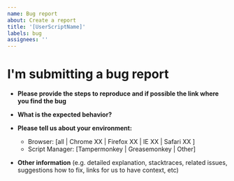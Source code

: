 ```yaml
---
name: Bug report
about: Create a report
title: '[UserScriptName]'
labels: bug
assignees: ''
---
```

# I'm submitting a bug report
    
* **Please provide the steps to reproduce and if possible the link where you find the bug**


* **What is the expected behavior?**


* **Please tell us about your environment:**
    - Browser: [all | Chrome XX | Firefox XX | IE XX | Safari XX ]
    - Script Manager: [Tampermonkey | Greasemonkey | Other]
    
* **Other information** (e.g. detailed explanation, stacktraces, related issues, suggestions how to fix, links for us to have context, etc)
